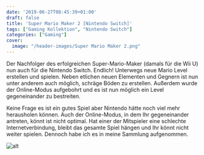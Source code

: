 ```yaml
---
date: '2019-06-27T08:45:39+01:00'
draft: false
title: 'Super Mario Maker 2 [Nintendo Switch]'
tags: ["Gaming Kollektion", "Nintendo Switch"]
categories: ["Gaming"]
cover:
  image: "/header-images/Super Mario Maker 2.png"
---
```


Der Nachfolger des erfolgreichen Super-Mario-Maker (damals für die Wii U) nun auch für die Nintendo Switch. Endlich! Unterwegs neue Mario Level erstellen und spielen. Neben etlichen neuen Elementen und Gegnern ist nun unter anderem auch möglich, schräge Böden zu erstellen. Außerdem wurde der Online-Modus aufgebohrt und es ist nun möglich ein Level gegeneinander zu bestreiten.

Keine Frage es ist ein gutes Spiel aber Nintendo hätte noch viel mehr herausholen können. Auch der Online-Modus, in dem Ihr gegeneinander antreten, könnt ist nicht optimal. Hat einer der Mitspieler eine schlechte Internetverbindung, bleibt das gesamte Spiel hängen und Ihr könnt nicht weiter spielen. Dennoch habe ich es in meine Sammlung aufgenommen.

![alt](/images/mario-maker-2-nintendo-switch.jpg)